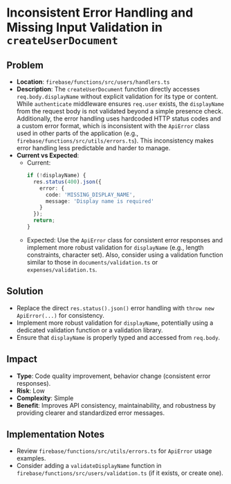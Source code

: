 # Inconsistent Error Handling and Missing Input Validation in `createUserDocument`

## Problem
- **Location**: `firebase/functions/src/users/handlers.ts`
- **Description**: The `createUserDocument` function directly accesses `req.body.displayName` without explicit validation for its type or content. While `authenticate` middleware ensures `req.user` exists, the `displayName` from the request body is not validated beyond a simple presence check. Additionally, the error handling uses hardcoded HTTP status codes and a custom error format, which is inconsistent with the `ApiError` class used in other parts of the application (e.g., `firebase/functions/src/utils/errors.ts`). This inconsistency makes error handling less predictable and harder to manage.
- **Current vs Expected**:
  - Current:
    ```typescript
    if (!displayName) {
      res.status(400).json({
        error: {
          code: 'MISSING_DISPLAY_NAME',
          message: 'Display name is required'
        }
      });
      return;
    }
    ```
  - Expected: Use the `ApiError` class for consistent error responses and implement more robust validation for `displayName` (e.g., length constraints, character set). Also, consider using a validation function similar to those in `documents/validation.ts` or `expenses/validation.ts`.

## Solution
- Replace the direct `res.status().json()` error handling with `throw new ApiError(...)` for consistency.
- Implement more robust validation for `displayName`, potentially using a dedicated validation function or a validation library.
- Ensure that `displayName` is properly typed and accessed from `req.body`.

## Impact
- **Type**: Code quality improvement, behavior change (consistent error responses).
- **Risk**: Low
- **Complexity**: Simple
- **Benefit**: Improves API consistency, maintainability, and robustness by providing clearer and standardized error messages.

## Implementation Notes
- Review `firebase/functions/src/utils/errors.ts` for `ApiError` usage examples.
- Consider adding a `validateDisplayName` function in `firebase/functions/src/users/validation.ts` (if it exists, or create one).

